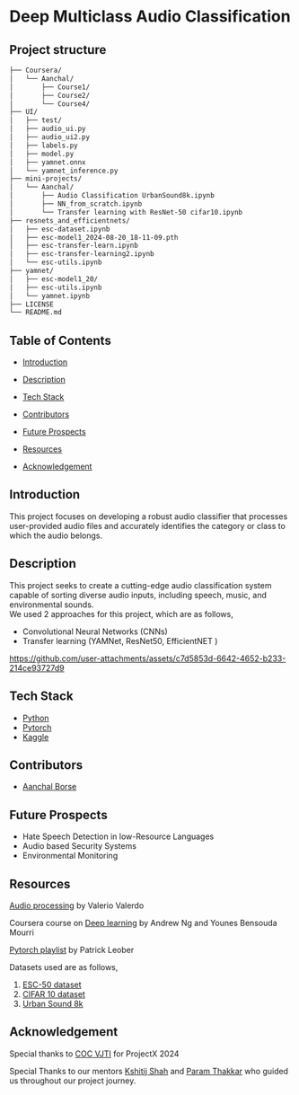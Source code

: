 # Deep Multiclass Audio Classification 

## Project structure

```bash
├── Coursera/
│   └── Aanchal/
│       ├── Course1/
│       ├── Course2/
│       └── Course4/
├── UI/
│   ├── test/
│   ├── audio_ui.py
│   ├── audio_ui2.py
│   ├── labels.py
│   ├── model.py
│   ├── yamnet.onnx
│   └── yamnet_inference.py
├── mini-projects/
│   └── Aanchal/
│       ├── Audio Classification UrbanSound8k.ipynb
│       ├── NN_from_scratch.ipynb
│       └── Transfer learning with ResNet-50 cifar10.ipynb
├── resnets_and_efficientnets/
│   ├── esc-dataset.ipynb
│   ├── esc-model1_2024-08-20_18-11-09.pth
│   ├── esc-transfer-learn.ipynb
│   ├── esc-transfer-learning2.ipynb
│   └── esc-utils.ipynb
├── yamnet/
│   ├── esc-model1_20/
│   ├── esc-utils.ipynb
│   └── yamnet.ipynb
├── LICENSE
└── README.md
```

## Table of Contents
- [Introduction](#introduction)

- [Description](#description)

- [Tech Stack](#tech-stack)


- [Contributors](#contributors)
  
- [Future Prospects](#future-prospects)

- [Resources](#resources)

- [Acknowledgement](#acknowledgement)

## Introduction
This project focuses on developing a robust audio classifier that processes user-provided audio files and accurately identifies the category or class to which the audio belongs.

## Description
This project seeks to create a cutting-edge audio classification system capable of sorting diverse audio inputs, including speech, music, and environmental sounds.  
We used 2 approaches for this project, which are as follows,

- Convolutional Neural Networks (CNNs)
- Transfer learning (YAMNet, ResNet50, EfficientNET )

https://github.com/user-attachments/assets/c7d5853d-6642-4652-b233-214ce93727d9



## Tech Stack 
- [Python](https://www.python.org/)
- [Pytorch](https://pytorch.org/)
- [Kaggle](https://www.kaggle.com/)



## Contributors
- [Aanchal Borse](https://github.com/Aanchallllll)


## Future Prospects
- Hate Speech Detection in low-Resource Languages
- Audio based Security Systems
- Environmental Monitoring


## Resources

[Audio processing](https://discord.com/channels/1262070461324333198/1262075598621245610/1264632565764067368
) by Valerio Valerdo

Coursera course on [Deep learning](https://discord.com/channels/1262070461324333198/1262075598621245610/1263464039816757341
) by Andrew Ng and Younes Bensouda Mourri

[Pytorch playlist](https://discord.com/channels/1262070461324333198/1262075598621245610/1267162792994148393
) by Patrick Leober

Datasets used are as follows, 
1. [ESC-50 dataset](https://www.kaggle.com/datasets/mmoreaux/environmental-sound-classification-50)
2. [CIFAR 10 dataset](https://www.kaggle.com/c/cifar-10/)
3. [Urban Sound 8k](https://www.kaggle.com/datasets/chrisfilo/urbansound8k)


## Acknowledgement 
Special thanks to [COC VJTI](https://github.com/CommunityOfCoders) for ProjectX 2024

Special Thanks to our mentors [Kshitij Shah](https://github.com/kshitijdshah99) and [Param Thakkar](https://github.com/ParamThakkar123) who guided us throughout our project journey.

